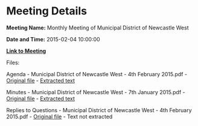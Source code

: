 # Meeting Details

**Meeting Name:** Monthly Meeting of Municipal District of Newcastle West

**Date and Time:** 2015-02-04 10:00:00

**[Link to Meeting](https://www.limerick.ie/council/whats-on/monthly-meeting-municipal-district-newcastle-west-15)**

Files: 

Agenda - Municipal District of Newcastle West - 4th February 2015.pdf - [Original file](https://www.limerick.ie/sites/default/files/media/documents/2017-07/agenda_-_municipal_district_of_newcastle_west_-_4th_february_2015.pdf) - [Extracted text](./Agenda%20-%20Municipal%20District%20of%20Newcastle%20West%20-%204th%20February%202015.md)

Minutes - Municipal District of Newcastle West - 7th January 2015.pdf - [Original file](https://www.limerick.ie/sites/default/files/media/documents/2017-07/minutes_-_municipal_district_of_newcastle_west_-_7th_january_2015.pdf) - [Extracted text](./Minutes%20-%20Municipal%20District%20of%20Newcastle%20West%20-%207th%20January%202015.md)

Replies to Questions - Municipal District of Newcastle West - 4th February 2015.pdf - [Original file](https://www.limerick.ie/sites/default/files/media/documents/2017-07/replies_to_questions_-_municipal_district_of_newcastle_west_-_4th_february_2015.pdf) - Text not extracted

